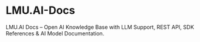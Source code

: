 # LMU.AI-Docs
LMU.AI Docs – Open AI Knowledge Base with LLM Support, REST API, SDK References &amp; AI Model Documentation.
